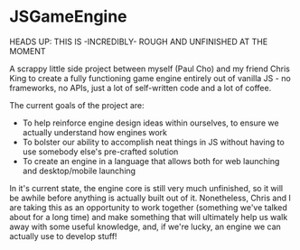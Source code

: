 # JSGameEngine

HEADS UP: THIS IS -INCREDIBLY- ROUGH AND UNFINISHED AT THE MOMENT

A scrappy little side project between myself (Paul Cho) and my friend Chris King to create a fully functioning game engine entirely out of vanilla JS - no frameworks, no APIs, just a lot of self-written code and a lot of coffee.

The current goals of the project are:
* To help reinforce engine design ideas within ourselves, to ensure we actually understand how engines work
* To bolster our ability to accomplish neat things in JS without having to use somebody else's pre-crafted solution
* To create an engine in a language that allows both for web launching and desktop/mobile launching

In it's current state, the engine core is still very much unfinished, so it will be awhile before anything is actually built out of it. Nonetheless, Chris and I are taking this as an opportunity to work together (something we've talked about for a long time) and make something that will ultimately help us walk away with some useful knowledge, and, if we're lucky, an engine we can actually use to develop stuff!
